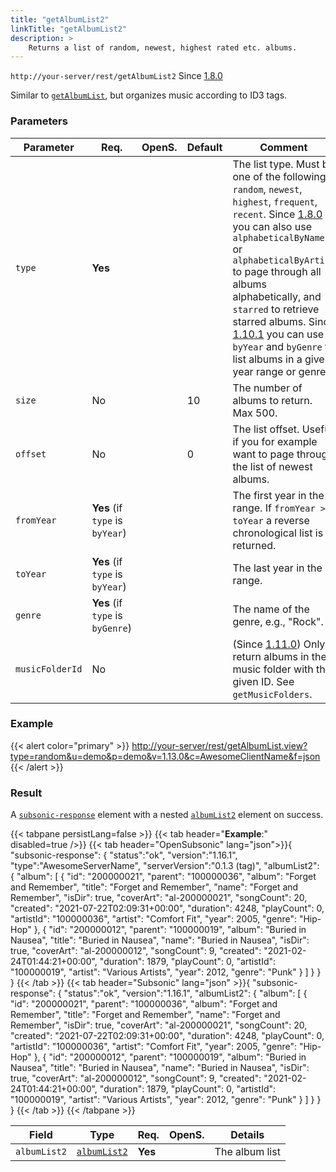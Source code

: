 ```yaml
---
title: "getAlbumList2"
linkTitle: "getAlbumList2"
description: >
    Returns a list of random, newest, highest rated etc. albums.
---
```


`http://your-server/rest/getAlbumList2` Since [1.8.0](../../subsonic-versions)

Similar to [`getAlbumList`](../getalbumlist), but organizes music according to ID3 tags.

### Parameters

| Parameter | Req. | OpenS. | Default | Comment |
| --- | --- | --- | --- | --- |
| `type` | **Yes** |   |  | The list type. Must be one of the following: `random`, `newest`, `highest`, `frequent`, `recent`. Since [1.8.0](../../subsonic-versions) you can also use `alphabeticalByName` or `alphabeticalByArtist` to page through all albums alphabetically, and `starred` to retrieve starred albums. Since [1.10.1](../../subsonic-versions) you can use `byYear` and `byGenre` to list albums in a given year range or genre. |
| `size` | No  | |10  | The number of albums to return. Max 500. |
| `offset` | No  || 0   | The list offset. Useful if you for example want to page through the list of newest albums. |
| `fromYear` | **Yes** (if `type` is `byYear`) |  |   | The first year in the range. If `fromYear > toYear` a reverse chronological list is returned. |
| `toYear` | **Yes** (if `type` is `byYear`) | |    | The last year in the range. |
| `genre` | **Yes** (if `type` is `byGenre`) | |    | The name of the genre, e.g., "Rock". |
| `musicFolderId` | No  | |    | (Since [1.11.0](../../subsonic-versions)) Only return albums in the music folder with the given ID. See `getMusicFolders`. |

### Example

{{< alert color="primary" >}} <http://your-server/rest/getAlbumList.view?type=random&u=demo&p=demo&v=1.13.0&c=AwesomeClientName&f=json> {{< /alert >}}

### Result

A [`subsonic-response`](../../responses/subsonic-response) element with a nested [`albumList2`](../../responses/albumlist2) element on success.

{{< tabpane persistLang=false >}}
{{< tab header="**Example**:" disabled=true />}}
{{< tab header="OpenSubsonic" lang="json">}}{
  "subsonic-response": {
    "status":"ok",
    "version":"1.16.1",
    "type":"AwesomeServerName",
    "serverVersion":"0.1.3 (tag)",
    "albumList2": {
        "album": [
            {
                "id": "200000021",
                "parent": "100000036",
                "album": "Forget and Remember",
                "title": "Forget and Remember",
                "name": "Forget and Remember",
                "isDir": true,
                "coverArt": "al-200000021",
                "songCount": 20,
                "created": "2021-07-22T02:09:31+00:00",
                "duration": 4248,
                "playCount": 0,
                "artistId": "100000036",
                "artist": "Comfort Fit",
                "year": 2005,
                "genre": "Hip-Hop"
            },
            {
                "id": "200000012",
                "parent": "100000019",
                "album": "Buried in Nausea",
                "title": "Buried in Nausea",
                "name": "Buried in Nausea",
                "isDir": true,
                "coverArt": "al-200000012",
                "songCount": 9,
                "created": "2021-02-24T01:44:21+00:00",
                "duration": 1879,
                "playCount": 0,
                "artistId": "100000019",
                "artist": "Various Artists",
                "year": 2012,
                "genre": "Punk"
            }
        ]
    }
  }
}
{{< /tab >}}
{{< tab header="Subsonic" lang="json" >}}{
  "subsonic-response": {
    "status":"ok",
    "version":"1.16.1",
    "albumList2": {
        "album": [
            {
                "id": "200000021",
                "parent": "100000036",
                "album": "Forget and Remember",
                "title": "Forget and Remember",
                "name": "Forget and Remember",
                "isDir": true,
                "coverArt": "al-200000021",
                "songCount": 20,
                "created": "2021-07-22T02:09:31+00:00",
                "duration": 4248,
                "playCount": 0,
                "artistId": "100000036",
                "artist": "Comfort Fit",
                "year": 2005,
                "genre": "Hip-Hop"
            },
            {
                "id": "200000012",
                "parent": "100000019",
                "album": "Buried in Nausea",
                "title": "Buried in Nausea",
                "name": "Buried in Nausea",
                "isDir": true,
                "coverArt": "al-200000012",
                "songCount": 9,
                "created": "2021-02-24T01:44:21+00:00",
                "duration": 1879,
                "playCount": 0,
                "artistId": "100000019",
                "artist": "Various Artists",
                "year": 2012,
                "genre": "Punk"
            }
        ]
    }
  }
}
{{< /tab >}}
{{< /tabpane >}}

| Field |  Type | Req. | OpenS. | Details |
| --- | --- | --- | --- | --- |
| `albumList2` | [`albumList2`](../../responses/albumlist2) | **Yes** |     | The album list |
